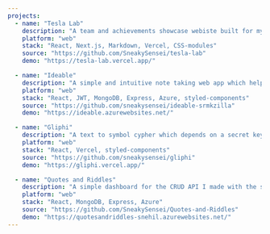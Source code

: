 ```yaml
---
projects:
  - name: "Tesla Lab"
    description: "A team and achievements showcase webiste built for my college club."
    platform: "web"
    stack: "React, Next.js, Markdown, Vercel, CSS‑modules"
    source: "https://github.com/SneakySensei/tesla-lab"
    demo: "https://tesla-lab.vercel.app/"

  - name: "Ideable"
    description: "A simple and intuitive note taking web app which helps you organize yourself, at the speed of thought."
    platform: "web"
    stack: "React, JWT, MongoDB, Express, Azure, styled‑components"
    source: "https://github.com/sneakysensei/ideable-srmkzilla"
    demo: "https://ideable.azurewebsites.net/"

  - name: "Gliphi"
    description: "A text to symbol cypher which depends on a secret keycode for encryption and decryption."
    platform: "web"
    stack: "React, Vercel, styled‑components"
    source: "https://github.com/sneakysensei/gliphi"
    demo: "https://gliphi.vercel.app/"

  - name: "Quotes and Riddles"
    description: "A simple dashboard for the CRUD API I made with the same name."
    platform: "web"
    stack: "React, MongoDB, Express, Azure"
    source: "https://github.com/SneakySensei/Quotes-and-Riddles"
    demo: "https://quotesandriddles-snehil.azurewebsites.net/"
---
```

